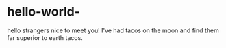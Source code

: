 # hello-world-
hello strangers
nice to meet you!
I've had tacos on the moon and find them far superior to earth tacos.
